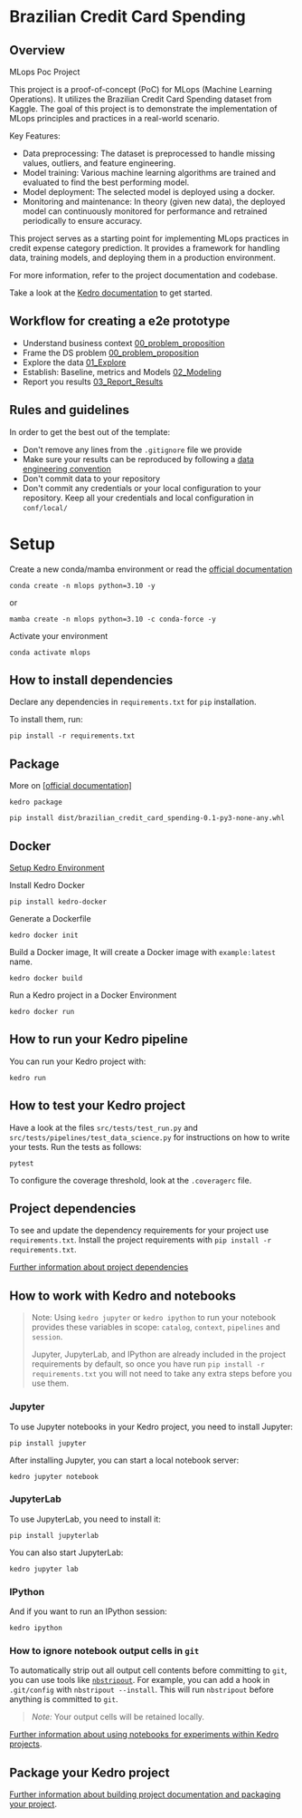 # Brazilian Credit Card Spending

## Overview

MLops Poc Project

This project is a proof-of-concept (PoC) for MLops (Machine Learning Operations). It utilizes the Brazilian Credit Card Spending dataset from Kaggle. The goal of this project is to demonstrate the implementation of MLops principles and practices in a real-world scenario.

Key Features:
- Data preprocessing: The dataset is preprocessed to handle missing values, outliers, and feature engineering.
- Model training: Various machine learning algorithms are trained and evaluated to find the best performing model.
- Model deployment: The selected model is deployed using a docker.
- Monitoring and maintenance: In theory (given new data), the deployed model can continuously monitored for performance and retrained periodically to ensure accuracy.

This project serves as a starting point for implementing MLops practices in credit expense category prediction. It provides a framework for handling data, training models, and deploying them in a production environment.

For more information, refer to the project documentation and codebase.

Take a look at the [Kedro documentation](https://docs.kedro.org) to get started.

## Workflow for creating a e2e prototype

- Understand business context [00_problem_proposition](notebooks/00_problem_proposition.md)
- Frame the DS problem [00_problem_proposition](notebooks/00_problem_proposition.md)
- Explore the data [01_Explore](notebooks/01_Explore.ipynb)
- Establish: Baseline, metrics and Models [02_Modeling](notebooks/02_Modeling.ipynb)
- Report you results [03_Report_Results](notebooks/03_Report_Results.ipynb)

## Rules and guidelines

In order to get the best out of the template:

* Don't remove any lines from the `.gitignore` file we provide
* Make sure your results can be reproduced by following a [data engineering convention](https://docs.kedro.org/en/stable/faq/faq.html#what-is-data-engineering-convention)
* Don't commit data to your repository
* Don't commit any credentials or your local configuration to your repository. Keep all your credentials and local configuration in `conf/local/`

# Setup

Create a new conda/mamba environment or read the [official documentation](https://docs.kedro.org/en/latest/get_started/install.html#how-to-create-a-new-virtual-environment-using-conda)

```
conda create -n mlops python=3.10 -y
```
or
```
mamba create -n mlops python=3.10 -c conda-force -y
```

Activate your environment

```
conda activate mlops
```

## How to install dependencies

Declare any dependencies in `requirements.txt` for `pip` installation.

To install them, run:

```
pip install -r requirements.txt
```

## Package

More on [[official documentation]](https://docs.kedro.org/en/latest/tutorial/package_a_project.html#package-a-kedro-project)

```
kedro package
```

```
pip install dist/brazilian_credit_card_spending-0.1-py3-none-any.whl
```

## Docker

[Setup Kedro Environment](https://kedro.readthedocs.io/en/0.16.6/02_get_started/01_prerequisites.html)

Install Kedro Docker
```
pip install kedro-docker
```

Generate a Dockerfile
```
kedro docker init
```

Build a Docker image, It will create a Docker image with `example:latest` name.
```
kedro docker build
```

Run a Kedro project in a Docker Environment
```
kedro docker run
```

## How to run your Kedro pipeline

You can run your Kedro project with:

```
kedro run
```

## How to test your Kedro project

Have a look at the files `src/tests/test_run.py` and `src/tests/pipelines/test_data_science.py` for instructions on how to write your tests. Run the tests as follows:

```
pytest
```

To configure the coverage threshold, look at the `.coveragerc` file.

## Project dependencies

To see and update the dependency requirements for your project use `requirements.txt`. Install the project requirements with `pip install -r requirements.txt`.

[Further information about project dependencies](https://docs.kedro.org/en/stable/kedro_project_setup/dependencies.html#project-specific-dependencies)

## How to work with Kedro and notebooks

> Note: Using `kedro jupyter` or `kedro ipython` to run your notebook provides these variables in scope: `catalog`, `context`, `pipelines` and `session`.
>
> Jupyter, JupyterLab, and IPython are already included in the project requirements by default, so once you have run `pip install -r requirements.txt` you will not need to take any extra steps before you use them.

### Jupyter
To use Jupyter notebooks in your Kedro project, you need to install Jupyter:

```
pip install jupyter
```

After installing Jupyter, you can start a local notebook server:

```
kedro jupyter notebook
```

### JupyterLab
To use JupyterLab, you need to install it:

```
pip install jupyterlab
```

You can also start JupyterLab:

```
kedro jupyter lab
```

### IPython
And if you want to run an IPython session:

```
kedro ipython
```

### How to ignore notebook output cells in `git`
To automatically strip out all output cell contents before committing to `git`, you can use tools like [`nbstripout`](https://github.com/kynan/nbstripout). For example, you can add a hook in `.git/config` with `nbstripout --install`. This will run `nbstripout` before anything is committed to `git`.

> *Note:* Your output cells will be retained locally.

[Further information about using notebooks for experiments within Kedro projects](https://docs.kedro.org/en/develop/notebooks_and_ipython/kedro_and_notebooks.html).
## Package your Kedro project

[Further information about building project documentation and packaging your project](https://docs.kedro.org/en/stable/tutorial/package_a_project.html).
